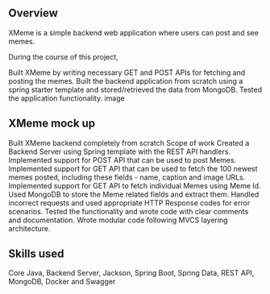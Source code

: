 ## Overview

XMeme is a simple backend web application where users can post and see memes.

During the course of this project,

Built XMeme by writing necessary GET and POST APIs for fetching and posting the memes.
Built the backend application from scratch using a spring starter template and stored/retrieved the data from MongoDB.
Tested the application functionality.
image

## XMeme mock up

Built XMeme backend completely from scratch
Scope of work
Created a Backend Server using Spring template with the REST API handlers.
Implemented support for POST API that can be used to post Memes.
Implemented support for GET API that can be used to fetch the 100 newest memes posted, including these fields - name, caption and image URLs.
Implemented support for GET API to fetch individual Memes using Meme Id.
Used MongoDB to store the Meme related fields and extract them.
Handled incorrect requests and used appropriate HTTP Response codes for error scenarios.
Tested the functionality and wrote code with clear comments and documentation.
Wrote modular code following MVCS layering architecture.

## Skills used

Core Java, Backend Server, Jackson, Spring Boot, Spring Data, REST API, MongoDB, Docker and Swagger
